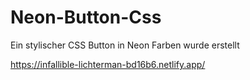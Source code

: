 # Neon-Button-Css

Ein stylischer CSS Button in Neon Farben wurde erstellt 

https://infallible-lichterman-bd16b6.netlify.app/

